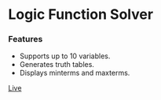 # Logic Function Solver

### Features
- Supports up to 10 variables.
- Generates truth tables.
- Displays minterms and maxterms.

[Live](https://paynecoder.github.io/LogicFuncSolver/)
